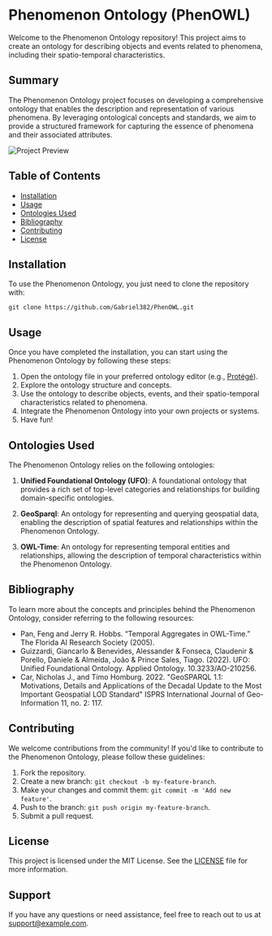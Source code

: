 # Phenomenon Ontology (PhenOWL)

Welcome to the Phenomenon Ontology repository! This project aims to create an ontology for describing objects and events related to phenomena, including their spatio-temporal characteristics.

## Summary

The Phenomenon Ontology project focuses on developing a comprehensive ontology that enables the description and representation of various phenomena. By leveraging ontological concepts and standards, we aim to provide a structured framework for capturing the essence of phenomena and their associated attributes.

![Project Preview](https://example.com/preview.gif)

## Table of Contents

- [Installation](#installation)
- [Usage](#usage)
- [Ontologies Used](#ontologies-used)
- [Bibliography](#bibliography)
- [Contributing](#contributing)
- [License](#license)

## Installation

To use the Phenomenon Ontology, you just need to clone the repository with:

  `git clone https://github.com/Gabriel382/PhenOWL.git`

## Usage

Once you have completed the installation, you can start using the Phenomenon Ontology by following these steps:

1. Open the ontology file in your preferred ontology editor (e.g., [Protégé](https://protege.stanford.edu/)).
2. Explore the ontology structure and concepts.
3. Use the ontology to describe objects, events, and their spatio-temporal characteristics related to phenomena.
4. Integrate the Phenomenon Ontology into your own projects or systems.
5. Have fun!

## Ontologies Used

The Phenomenon Ontology relies on the following ontologies:

1. **Unified Foundational Ontology (UFO)**: A foundational ontology that provides a rich set of top-level categories and relationships for building domain-specific ontologies.

2. **GeoSparql**: An ontology for representing and querying geospatial data, enabling the description of spatial features and relationships within the Phenomenon Ontology.

3. **OWL-Time**: An ontology for representing temporal entities and relationships, allowing the description of temporal characteristics within the Phenomenon Ontology.

## Bibliography

To learn more about the concepts and principles behind the Phenomenon Ontology, consider referring to the following resources:

- Pan, Feng and Jerry R. Hobbs. “Temporal Aggregates in OWL-Time.” The Florida AI Research Society (2005).
- Guizzardi, Giancarlo \& Benevides, Alessander \& Fonseca, Claudenir \& Porello, Daniele \& Almeida, João \& Prince Sales, Tiago. (2022). UFO: Unified Foundational Ontology. Applied Ontology. 10.3233/AO-210256.
- Car, Nicholas J., and Timo Homburg. 2022. "GeoSPARQL 1.1: Motivations, Details and Applications of the Decadal Update to the Most Important Geospatial LOD Standard" ISPRS International Journal of Geo-Information 11, no. 2: 117.

## Contributing

We welcome contributions from the community! If you'd like to contribute to the Phenomenon Ontology, please follow these guidelines:

1. Fork the repository.
2. Create a new branch: `git checkout -b my-feature-branch`.
3. Make your changes and commit them: `git commit -m 'Add new feature'`.
4. Push to the branch: `git push origin my-feature-branch`.
5. Submit a pull request.

## License

This project is licensed under the MIT License. See the [LICENSE](LICENSE) file for more information.

## Support

If you have any questions or need assistance, feel free to reach out to us at [support@example.com](mailto:support@example.com).

